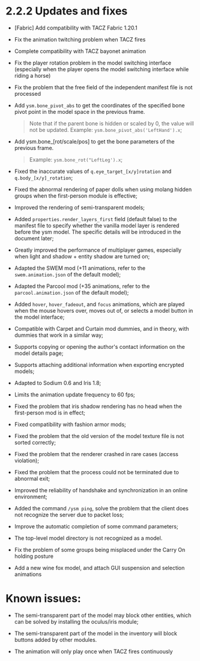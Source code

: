 # 2.2.2 Updates and fixes

- [Fabric] Add compatibility with TACZ Fabric 1.20.1

- Fix the animation twitching problem when TACZ fires

- Complete compatibility with TACZ bayonet animation

- Fix the player rotation problem in the model switching interface (especially when the player opens the model switching interface while riding a horse)

- Fix the problem that the free field of the independent manifest file is not processed

- Add `ysm.bone_pivot_abs` to get the coordinates of the specified bone pivot point in the model space in the previous frame.

	> Note that if the parent bone is hidden or scaled by 0, the value will not be updated. Example: `ysm.bone_pivot_abs('LeftHand').x`;

- Add ysm.bone\_[rot/scale/pos] to get the bone parameters of the previous frame.

	> Example: `ysm.bone_rot("LeftLeg').x`;

- Fixed the inaccurate values of `q.eye_target_[x/y]rotation` and `q.body_[x/y]_rotation`;

- Fixed the abnormal rendering of paper dolls when using molang hidden groups when the first-person module is effective;

- Improved the rendering of semi-transparent models;

- Added `properties.render_layers_first` field (default false) to the manifest file to specify whether the vanilla model layer is rendered before the ysm model. The specific details will be introduced in the document later;

- Greatly improved the performance of multiplayer games, especially when light and shadow + entity shadow are turned on;

- Adapted the SWEM mod (+11 animations, refer to the `swem.animation.json` of the default model);

- Adapted the Parcool mod (+35 animations, refer to the `parcool.animation.json` of the default model);

- Added `hover`, `hover_fadeout`, and `focus` animations, which are played when the mouse hovers over, moves out of, or selects a model button in the model interface;

- Compatible with Carpet and Curtain mod dummies, and in theory, with dummies that work in a similar way;

- Supports copying or opening the author's contact information on the model details page;

- Supports attaching additional information when exporting encrypted models;

- Adapted to Sodium 0.6 and Iris 1.8;

- Limits the animation update frequency to 60 fps;

- Fixed the problem that iris shadow rendering has no head when the first-person mod is in effect;

- Fixed compatibility with fashion armor mods;

- Fixed the problem that the old version of the model texture file is not sorted correctly;

- Fixed the problem that the renderer crashed in rare cases (access violation);

- Fixed the problem that the process could not be terminated due to abnormal exit;

- Improved the reliability of handshake and synchronization in an online environment;

- Added the command `/ysm ping`, solve the problem that the client does not recognize the server due to packet loss;

- Improve the automatic completion of some command parameters;

- The top-level model directory is not recognized as a model.

- Fix the problem of some groups being misplaced under the Carry On holding posture

- Add a new wine fox model, and attach GUI suspension and selection animations

# Known issues:

- The semi-transparent part of the model may block other entities, which can be solved by installing the oculus/iris module;

- The semi-transparent part of the model in the inventory will block buttons added by other modules.
- The animation will only play once when TACZ fires continuously